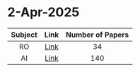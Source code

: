# 2-Apr-2025

| Subject | Link | Number of Papers |
|:-----:|:----:|:----------------:|
| RO | [Link](https://github.com/KJaebye/EmbodiedAI-Robotics-arXiv-Daily-Reporter/tree/main/2-Apr-2025/RO) | 34 |
| AI | [Link](https://github.com/KJaebye/EmbodiedAI-Robotics-arXiv-Daily-Reporter/tree/main/2-Apr-2025/AI) | 140 |

